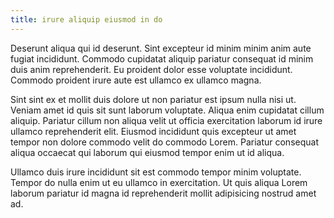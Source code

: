 ```yaml
---
title: irure aliquip eiusmod in do
---
```


Deserunt aliqua qui id deserunt. Sint excepteur id minim minim anim aute fugiat incididunt. Commodo cupidatat aliquip pariatur consequat id minim duis anim reprehenderit. Eu proident dolor esse voluptate incididunt. Commodo proident irure aute est ullamco ex ullamco magna.

Sint sint ex et mollit duis dolore ut non pariatur est ipsum nulla nisi ut. Veniam amet id quis sit sunt laborum voluptate. Aliqua enim cupidatat cillum aliquip. Pariatur cillum non aliqua velit ut officia exercitation laborum id irure ullamco reprehenderit elit. Eiusmod incididunt quis excepteur ut amet tempor non dolore commodo velit do commodo Lorem. Pariatur consequat aliqua occaecat qui laborum qui eiusmod tempor enim ut id aliqua.

Ullamco duis irure incididunt sit est commodo tempor minim voluptate. Tempor do nulla enim ut eu ullamco in exercitation. Ut quis aliqua Lorem laborum pariatur id magna id reprehenderit mollit adipisicing nostrud amet ad.